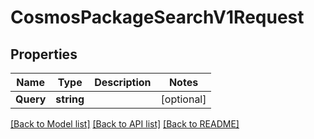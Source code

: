 # CosmosPackageSearchV1Request

## Properties

Name | Type | Description | Notes
------------ | ------------- | ------------- | -------------
**Query** | **string** |  | [optional] 

[[Back to Model list]](../README.md#documentation-for-models) [[Back to API list]](../README.md#documentation-for-api-endpoints) [[Back to README]](../README.md)


